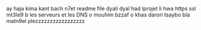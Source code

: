  ay haja kima kant bach n7et readme file dyali dyal had lprojet li hwa https ssl mt3le9 b les serveurs et les DNS o mouhim bzzaf o khas darori tsaybo bla matn9el plezzzzzzzzzzzzzzzzz
